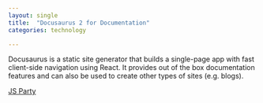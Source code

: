 ```yaml
---
layout: single
title:  "Docusaurus 2 for Documentation"
categories: technology

---
```


Docusaurus is a static site generator that builds a single-page app with fast client-side navigation using React. It provides out of the box documentation features and can also be used to create other types of sites (e.g. blogs).

[JS Party](https://changelog.com/jsparty/247)

